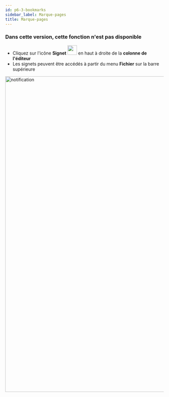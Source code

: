 ```yaml
---
id: p6-3-bookmarks
sidebar_label: Marque-pages
title: Marque-pages
---
```


<h3> Dans cette version, cette fonction n'est pas disponible </h3>

-   Cliquez sur l'icône **Signet** <img src="/autographaAssetsV2/how-to/bookmark.png" width="30px" alt=""/> en haut à droite de la **colonne de l'éditeur**
-   Les signets peuvent être accédés à partir du menu **Fichier** sur la barre supérieure

<img src="/assets/bookmarks.png"  width="1000px" alt="notification"/>
